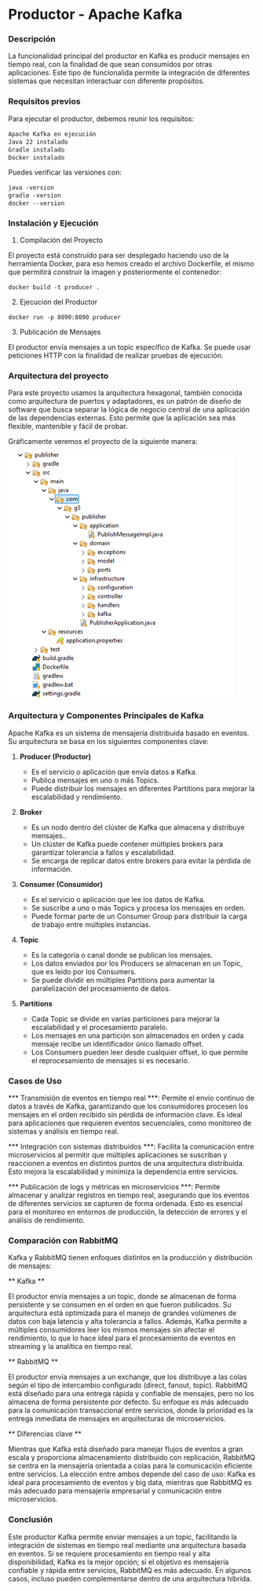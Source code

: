 # Productor - Apache Kafka

### Descripción

La funcionalidad principal del productor en Kafka es producir mensajes en tiempo real, con la finalidad de que sean consumidos por otras aplicaciones. Este tipo de funcionalida permite la integración de diferentes sistemas que necesitan interactuar con diferente propósitos.

### Requisitos previos

Para ejecutar el productor, debemos reunir los requisitos:

```
Apache Kafka en ejecución
Java 22 instalado
Gradle instalado
Docker instalado
```

Puedes verificar las versiones con:

```
java -version
gradle -version
docker --version
```

### Instalación y Ejecución

1. Compilación del Proyecto

El proyecto está construído para ser desplegado haciendo uso de la herramienta Docker, para eso hemos creado el archivo Dockerfile, el mismo que permitirá construir la imagen y posteriormente el contenedor:

```
docker build -t producer .
```

2. Ejecución del Productor

```
docker run -p 8090:8090 producer
```

3. Publicación de Mensajes

El productor envía mensajes a un topic específico de Kafka. Se puede usar peticiones HTTP con la finalidad de realizar pruebas de ejecución.

### Arquitectura del proyecto

Para este proyecto usamos la arquitectura hexagonal, también conocida como arquitectura de puertos y adaptadores, es un patrón de diseño de software que busca separar la lógica de negocio central de una aplicación de las dependencias externas. Esto permite que la aplicación sea más flexible, mantenible y fácil de probar.

Gráficamente veremos el proyecto de la siguiente manera:

![Consumer Kafka](./kafka-images/EstructuraProyectoProducer.png)

### Arquitectura y Componentes Principales de Kafka 

Apache Kafka es un sistema de mensajería distribuida basado en eventos. Su arquitectura se basa en los siguientes componentes clave:

1. **Producer (Productor)**
	- Es el servicio o aplicación que envía datos a Kafka.
	- Publica mensajes en uno o más Topics.
	- Puede distribuir los mensajes en diferentes Partitions para mejorar la escalabilidad y rendimiento.
	
2. **Broker**
	- Es un nodo dentro del clúster de Kafka que almacena y distribuye mensajes..
	- Un clúster de Kafka puede contener múltiples brokers para garantizar tolerancia a fallos y escalabilidad.
	- Se encarga de replicar datos entre brokers para evitar la pérdida de información.
	
3. **Consumer (Consumidor)**
	- Es el servicio o aplicación que lee los datos de Kafka.
	- Se suscribe a uno o más Topics y procesa los mensajes en orden.
	- Puede formar parte de un Consumer Group para distribuir la carga de trabajo entre múltiples instancias.
	
4. **Topic**
	- Es la categoría o canal donde se publican los mensajes.
	- Los datos enviados por los Producers se almacenan en un Topic, que es leído por los Consumers.
	- Se puede dividir en múltiples Partitions para aumentar la paralelización del procesamiento de datos.
	
5. **Partitions**
	- Cada Topic se divide en varias particiones para mejorar la escalabilidad y el procesamiento paralelo.
	- Los mensajes en una partición son almacenados en orden y cada mensaje recibe un identificador único llamado offset.
	- Los Consumers pueden leer desde cualquier offset, lo que permite el reprocesamiento de mensajes si es necesario.

### Casos de Uso

*** Transmisión de eventos en tiempo real ***: Permite el envío continuo de datos a través de Kafka, garantizando que los consumidores procesen los mensajes en el orden recibido sin pérdida de información clave. Es ideal para aplicaciones que requieren eventos secuenciales, como monitoreo de sistemas y análisis en tiempo real.

*** Integración con sistemas distribuidos ***: Facilita la comunicación entre microservicios al permitir que múltiples aplicaciones se suscriban y reaccionen a eventos en distintos puntos de una arquitectura distribuida. Esto mejora la escalabilidad y minimiza la dependencia entre servicios.

*** Publicación de logs y métricas en microservicios ***: Permite almacenar y analizar registros en tiempo real, asegurando que los eventos de diferentes servicios se capturen de forma ordenada. Esto es esencial para el monitoreo en entornos de producción, la detección de errores y el análisis de rendimiento.

### Comparación con RabbitMQ

Kafka y RabbitMQ tienen enfoques distintos en la producción y distribución de mensajes:

** Kafka **

El productor envía mensajes a un topic, donde se almacenan de forma persistente y se consumen en el orden en que fueron publicados. Su arquitectura está optimizada para el manejo de grandes volúmenes de datos con baja latencia y alta tolerancia a fallos. Además, Kafka permite a múltiples consumidores leer los mismos mensajes sin afectar el rendimiento, lo que lo hace ideal para el procesamiento de eventos en streaming y la analítica en tiempo real.

** RabbitMQ **

El productor envía mensajes a un exchange, que los distribuye a las colas según el tipo de intercambio configurado (direct, fanout, topic). RabbitMQ está diseñado para una entrega rápida y confiable de mensajes, pero no los almacena de forma persistente por defecto. Su enfoque es más adecuado para la comunicación transaccional entre servicios, donde la prioridad es la entrega inmediata de mensajes en arquitecturas de microservicios.

** Diferencias clave **

Mientras que Kafka está diseñado para manejar flujos de eventos a gran escala y proporciona almacenamiento distribuido con replicación, RabbitMQ se centra en la mensajería orientada a colas para la comunicación eficiente entre servicios. La elección entre ambos depende del caso de uso: Kafka es ideal para procesamiento de eventos y big data, mientras que RabbitMQ es más adecuado para mensajería empresarial y comunicación entre microservicios.

### Conclusión

Este productor Kafka permite enviar mensajes a un topic, facilitando la integración de sistemas en tiempo real mediante una arquitectura basada en eventos. Si se requiere procesamiento en tiempo real y alta disponibilidad, Kafka es la mejor opción; si el objetivo es mensajería confiable y rápida entre servicios, RabbitMQ es más adecuado. En algunos casos, incluso pueden complementarse dentro de una arquitectura híbrida.